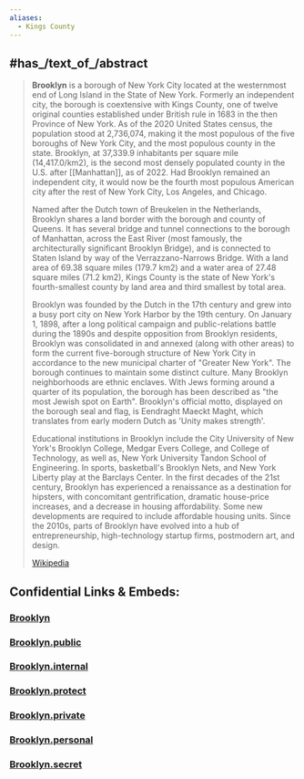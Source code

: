 ```yaml
---
aliases:
  - Kings County
---
```


## #has_/text_of_/abstract 

> **Brooklyn** is a borough of New York City located at the westernmost end of Long Island 
> in the State of New York. 
> Formerly an independent city, the borough is coextensive with Kings County, 
> one of twelve original counties established under British rule in 1683 in the then Province of New York. 
> As of the 2020 United States census, the population stood at 2,736,074, 
> making it the most populous of the five boroughs of New York City, 
> and the most populous county in the state. 
> Brooklyn, at 37,339.9 inhabitants per square mile (14,417.0/km2), 
> is the second most densely populated county in the U.S. after [[Manhattan]], as of 2022. Had Brooklyn remained an independent city, it would now be the fourth most populous American city after the rest of New York City, Los Angeles, and Chicago.
>
> Named after the Dutch town of Breukelen in the Netherlands, Brooklyn shares a land border with the borough and county of Queens. It has several bridge and tunnel connections to the borough of Manhattan, across the East River (most famously, the architecturally significant Brooklyn Bridge), and is connected to Staten Island by way of the Verrazzano-Narrows Bridge. With a land area of 69.38 square miles (179.7 km2) and a water area of 27.48 square miles (71.2 km2), Kings County is the state of New York's fourth-smallest county by land area and third smallest by total area.
>
> Brooklyn was founded by the Dutch in the 17th century and grew into a busy port city on New York Harbor by the 19th century. On January 1, 1898, after a long political campaign and public-relations battle during the 1890s and despite opposition from Brooklyn residents, Brooklyn was consolidated in and annexed (along with other areas) to form the current five-borough structure of New York City in accordance to the new municipal charter of "Greater New York". The borough continues to maintain some distinct culture. Many Brooklyn neighborhoods are ethnic enclaves. With Jews forming around a quarter of its population, the borough has been described as "the most Jewish spot on Earth". Brooklyn's official motto, displayed on the borough seal and flag, is Eendraght Maeckt Maght, which translates from early modern Dutch as 'Unity makes strength'.
>
> Educational institutions in Brooklyn include the City University of New York's Brooklyn College, Medgar Evers College, and College of Technology, as well as, New York University Tandon School of Engineering. In sports, basketball's Brooklyn Nets, and New York Liberty play at the Barclays Center. In the first decades of the 21st century, Brooklyn has experienced a renaissance as a destination for hipsters, with concomitant gentrification, dramatic house-price increases, and a decrease in housing affordability. Some new developments are required to include affordable housing units. Since the 2010s, parts of Brooklyn have evolved into a hub of entrepreneurship, high-technology startup firms, postmodern art, and design.
>
> [Wikipedia](https://en.wikipedia.org/wiki/Brooklyn)


## Confidential Links & Embeds: 

### [Brooklyn](/_Standards/Earth/Continent/America~North/USA/USA~Eastern/New_York,State/counties~New_York/New_York,City,County/Brooklyn.md) 

### [Brooklyn.public](/_public/Earth/Continent/America~North/USA/USA~Eastern/New_York,State/counties~New_York/New_York,City,County/Brooklyn.public.md) 

### [Brooklyn.internal](/_internal/Earth/Continent/America~North/USA/USA~Eastern/New_York,State/counties~New_York/New_York,City,County/Brooklyn.internal.md) 

### [Brooklyn.protect](/_protect/Earth/Continent/America~North/USA/USA~Eastern/New_York,State/counties~New_York/New_York,City,County/Brooklyn.protect.md) 

### [Brooklyn.private](/_private/Earth/Continent/America~North/USA/USA~Eastern/New_York,State/counties~New_York/New_York,City,County/Brooklyn.private.md) 

### [Brooklyn.personal](/_personal/Earth/Continent/America~North/USA/USA~Eastern/New_York,State/counties~New_York/New_York,City,County/Brooklyn.personal.md) 

### [Brooklyn.secret](/_secret/Earth/Continent/America~North/USA/USA~Eastern/New_York,State/counties~New_York/New_York,City,County/Brooklyn.secret.md)

